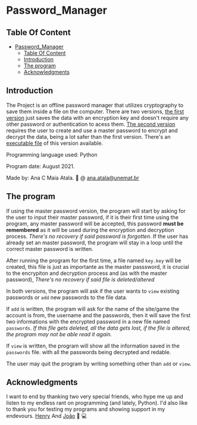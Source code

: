 # Password_Manager

## Table Of Content

- [Password_Manager](#password_manager)
  - [Table Of Content](#table-of-content)
  - [Introduction](#introduction)
  - [The program](#the-program)
  - [Acknowledgments](#acknowledgments)

## Introduction

The Project is an offline password manager that utilizes cryptography to save them inside a file on the computer.
There are two versions, [the first version](password_manager_no_master_psw.py) just saves the data with an encryption key and doesn't require any other password or authentication to acess them.
[The second version](password_manager.py) requires the user to create and use a master password to encrypt and decrypt the data, being a lot safer than the first version. There's an [executable file](password_manager.exe) of this version available.

Programming language used: Python

Program date: August 2021.

Made by: Ana C Maia Atala. :e-mail: @ ana.atala@unemat.br

## The program

If using the master password version, the program will start by asking for the user to input their master password, if it is their first time using the program, any master password will be accepted, this password **must be remembered** as it will be used during the encryption and decryption process. *There's no recovery if said password is forgotten*. If the user has already set an master password, the program will stay in a loop until the correct master password is written.

After running the program for the first time, a file named ```key.key``` will be created, this file is just as importante as the master passsword, it is crucial to the encrypiton and decryption process and (as with the master password), *There's no recovery if said file is deleted/altered*

In both versions, the program will ask if the user wants to ```view``` existing passwords or ```add``` new passwords to the file data.

If ```add``` is written, the program will ask for the name of the site/game the account is from, the username and the passwords, then it will save the first two informations with the encrypted password in a new file named ```passwords```. *If this file gets deleted, all the data gets lost, if the file is altered, the program may not be able read it again.*

If ```view``` is written, the program will show all the information saved in the ```passwords``` file. with all the passwords being decrypted and redable.

The user may quit the program by writing something other than ```add``` or  ```view```.

## Acknowledgments

I want to end by thanking two very special friends, who hype me up and listen to my endless rant on programming (and lately, Python). I'd also like to thank you for testing my programs and showing support in my endevours.
[Henry](https://github.com/HenryWork555) And [João](https://github.com/jpzinho2004) :blue_heart: :computer:
